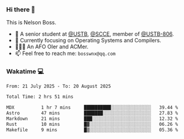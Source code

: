 ### Hi there 👋

<!--
**bosswnx/bosswnx** is a ✨ _special_ ✨ repository because its `README.md` (this file) appears on your GitHub profile.

Here are some ideas to get you started:

- 🔭 I’m currently working on ...
- 🌱 I’m currently learning ...
- 👯 I’m looking to collaborate on ...
- 🤔 I’m looking for help with ...
- 💬 Ask me about ...
- 📫 How to reach me: ...
- 😄 Pronouns: ...
- ⚡ Fun fact: ...
-->

This is Nelson Boss.

- 🏫 A senior student at [@USTB](https://www.ustb.edu.cn/), [@SCCE](https://scce.ustb.edu.cn/), member of [@USTB-806](https://ustb-806.github.io/).
- 🌱 Currently focusing on Operating Systems and Compilers.
- 🧑🏻‍💻 An AFO OIer and ACMer.
- 📫 Feel free to reach me: `bosswnx@qq.com`

### Wakatime 💻

<!--START_SECTION:waka-->

```txt
From: 21 July 2025 - To: 20 August 2025

Total Time: 2 hrs 51 mins

MDX          1 hr 7 mins     ██████████░░░░░░░░░░░░░░░   39.44 %
Astro        47 mins         ███████░░░░░░░░░░░░░░░░░░   27.83 %
Markdown     21 mins         ███░░░░░░░░░░░░░░░░░░░░░░   12.32 %
Rust         10 mins         █▓░░░░░░░░░░░░░░░░░░░░░░░   06.26 %
Makefile     9 mins          █▒░░░░░░░░░░░░░░░░░░░░░░░   05.36 %
```

<!--END_SECTION:waka-->
